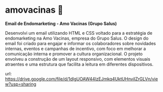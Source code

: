 ﻿# amovacinas 💜

**Email de Endomarketing - Amo Vacinas (Grupo Salus)** 

Desenvolvi um email utilizando HTML e CSS voltado para a estratégia de endomarketing na Amo Vacinas, empresa do Grupo Salus. O design do email foi criado para engajar e informar os colaboradores sobre novidades internas, eventos e campanhas de incentivo, com foco em melhorar a comunicação interna e promover a cultura organizacional. O projeto envolveu a construção de um layout responsivo, com elementos visuais atraentes e uma estrutura que facilita a leitura em diferentes dispositivos.

url: https://drive.google.com/file/d/1dlgUOAW44lzEJmkq4UktUHnviIZrGLVn/view?usp=sharing
